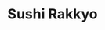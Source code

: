 ---
layout: place
title: "Sushi Rakkyo"
permalink: /colorado/colorado-springs/sushi-rakkyo.html
stateAbbr: CO
stateName: Colorado
cityName: Colorado Springs
place_id: ChIJ0bAT5BdNE4cRo4PcxXqPeEM
photos:
  - name: >-
      places/ChIJ0bAT5BdNE4cRo4PcxXqPeEM/photos/AeeoHcLFwO1y7i8Nw5eOfNkCGhgkG-2BxMiFNHEmUCMK0zh8Bx6iXcwMMUDSyk7pVYCa48gNNcEW-Gyp6dBdxYQ74s0SpfpsZ91_N5AE72vjA6S3noB5p9zR6Ayd0AgqLECNBXVhTTZR80KntPcZTZfB6uC5Tu0Ima2twILAPWhNVtiy9G-tsfY99YfJLrx_njsYIQatysQBn-6o_-Et-3p3kcL7i35O9zYM7-90Pe2FXeSR1UUr95ZJJWo0MoNGNJ544dTK5FCeTEWOuGc2QOs48yhIaJdshsr_npDWUF_c8HI0QrkCXaHl_LbnWJM5Gl-I5adWSOQV6oCebs4BPTAiKC3EVwj_MYhtshcL8e6WnCbriQKa-LyYNiH0GwccAn3jXpGdat4I4eMiS8ojbLWzwgLPPkdMc8XqrOwNeVjGsQ
    widthPx: 4000
    heightPx: 3000
    authorAttributions:
      - displayName: Alan Ramirez
        uri: https://maps.google.com/maps/contrib/101899276593289502406
        photoUri: >-
          https://lh3.googleusercontent.com/a/ACg8ocIX73XlyUU3Yvo_2YizVqvNaU15dok8JBxMJBqg0mDqLy-NBg=s100-p-k-no-mo
    flagContentUri: >-
      https://www.google.com/local/imagery/report/?cb_client=maps_api_places.places_api&image_key=!1e10!2sCIHM0ogKEICAgICOhY3LeA&hl=en-US
    googleMapsUri: >-
      https://www.google.com/maps/place//data=!3m4!1e2!3m2!1sCIHM0ogKEICAgICOhY3LeA!2e10!4m2!3m1!1s0x87134d17e413b0d1:0x43788f7ac5dc83a3
  - name: >-
      places/ChIJ0bAT5BdNE4cRo4PcxXqPeEM/photos/AeeoHcJSvfzPS0UWMU_QpnjKAwOBOMtK0oRFq6vrc3ISnNoQeoCn9Lf5_N8S__OvMu8EAxaqq8blovYAAQPrphC8-VkBJcc1vXkqX335MoMx0Xp_HPtSfc0qbHDfu1_onNSVk_-r7FZwptkbm6qBkmDre3sNYVP2pd8tdWGTbyLuDFmni77rrQ0RoF8zazcxpjaZgnDukVLUoCN74BQbizsOP3rJY4z2XhVAvucwjVMY3wghFMw_o3LmH4phwfyQ0v81WdHpibgUIBB0sWvlQMMD5lv37arY3BtWuZUm8TU3jS0B6DAukaBfL6U1X24bjFqrrmlwTMcE2k83Rpm2M8JEkZQ2dkbL71dokA6qDx01b_7faXDm2jWNTrfiOQVRv2L977AWX-NS6eFg73arldIpHGuar5wBHQtnkMLWSXXH2YPEDa5p
    widthPx: 4032
    heightPx: 3024
    authorAttributions:
      - displayName: Josh Homer
        uri: https://maps.google.com/maps/contrib/104182875150447555274
        photoUri: >-
          https://lh3.googleusercontent.com/a-/ALV-UjWVtnevET1JsnYV5cxJ3C_zl-Tx2jIixp0tR2Ys__XGTO9NjGRt=s100-p-k-no-mo
    flagContentUri: >-
      https://www.google.com/local/imagery/report/?cb_client=maps_api_places.places_api&image_key=!1e10!2sCIHM0ogKEICAgMCI0buy_QE&hl=en-US
    googleMapsUri: >-
      https://www.google.com/maps/place//data=!3m4!1e2!3m2!1sCIHM0ogKEICAgMCI0buy_QE!2e10!4m2!3m1!1s0x87134d17e413b0d1:0x43788f7ac5dc83a3
  - name: >-
      places/ChIJ0bAT5BdNE4cRo4PcxXqPeEM/photos/AeeoHcKILwYzo0xU7kes8Ni3qLqSTUWxFaWldSN_HOvvyTL3RrmAnVuEb_a14PG7qd412Qc5g4McveQbpoRyBFUMCWLhZImecAiqriJvJyX7HnEv7FwG0XTKeoXYAao0wr3bEFUwA8SIOgBDranf-ZCgOIUszY9CQYrFR6P3Imn8f7Meefkug6dG8ed57KcITcPTUWTvSGaUNfnKi8ntsLP8_IYiIF3BjzeztRoVXlILRXB0vRqcvzo4Rp8l3oyuUcwaPy2iWdUBA2tiwqJmaOFpYtdHbVCVxSfBdjz1k1A2x7XCOOKVobPLfUxakKLC2OayG3Mb5iXa_b1CoBHK583Gg4NiDAaThM60x1ZBMuGvnXIC1nievpggVh3ZQ9fDuH2eQq2VsaeKHEKOxv5eJjfIZHmavqURkkI2cPVH-9ijMTH1YRkx
    widthPx: 4032
    heightPx: 1908
    authorAttributions:
      - displayName: Jeremy Young
        uri: https://maps.google.com/maps/contrib/115499954933745349020
        photoUri: >-
          https://lh3.googleusercontent.com/a/ACg8ocLOEWfvXiqHb0IvZTVD7cNNGSvOp6kywFeP7c6tHlMa1hpl8ui5=s100-p-k-no-mo
    flagContentUri: >-
      https://www.google.com/local/imagery/report/?cb_client=maps_api_places.places_api&image_key=!1e10!2sCIHM0ogKEICAgIDahPTL3AE&hl=en-US
    googleMapsUri: >-
      https://www.google.com/maps/place//data=!3m4!1e2!3m2!1sCIHM0ogKEICAgIDahPTL3AE!2e10!4m2!3m1!1s0x87134d17e413b0d1:0x43788f7ac5dc83a3
  - name: >-
      places/ChIJ0bAT5BdNE4cRo4PcxXqPeEM/photos/AeeoHcLyquSjHqm_DfFNxooODhmk55nm9MCsGigEW_4kXmUuB4LT3tkePJWMVfy9LwEYiTA43czHLhVT4exbsPYatPHto1s-Qipx4No5mIazDfP7DZp3vI_p12slUtcvKwpfbaNnQbRIKpSOk079HkAio0-Brbs8xg6Xu5MEIzQfwmRlyd5zN-5aYC9ApTIAAwKOqIojQKHOQAskcewfN9K9YtGrlT-z3bKZuAfsmkkJkwPV_p6hHIKgCaz8xCbUzRHb_gxHdun2nmjOC3sEyWzbbs0YJXLrdxtNWxZMyQs1yASyfCacrIhwSdIgPOGiSjnMnP7skyVRdmu3npcxzCzJJAfvTo9_98X5hMT_qMyb0t7sOz_EPqwBGL2hF3njeEaeU4VOBbbuKman3dls2uptM7DfLWVyKTJ8jETg_Irc1OUkqvI
    widthPx: 4032
    heightPx: 3024
    authorAttributions:
      - displayName: Josh Homer
        uri: https://maps.google.com/maps/contrib/104182875150447555274
        photoUri: >-
          https://lh3.googleusercontent.com/a-/ALV-UjWVtnevET1JsnYV5cxJ3C_zl-Tx2jIixp0tR2Ys__XGTO9NjGRt=s100-p-k-no-mo
    flagContentUri: >-
      https://www.google.com/local/imagery/report/?cb_client=maps_api_places.places_api&image_key=!1e10!2sCIHM0ogKEICAgMCI0buywwE&hl=en-US
    googleMapsUri: >-
      https://www.google.com/maps/place//data=!3m4!1e2!3m2!1sCIHM0ogKEICAgMCI0buywwE!2e10!4m2!3m1!1s0x87134d17e413b0d1:0x43788f7ac5dc83a3
  - name: >-
      places/ChIJ0bAT5BdNE4cRo4PcxXqPeEM/photos/AeeoHcKUgF_d9XKkGdEKITZd90H90JMc8YOwvShsOTE9djfAoBplsFjnGp-nK5Q3TiR0S7WjsTE_DueUq34JMPgQ-IA910XH4YqZeb0zASNRkc4xe0xl1o3v7d2wdv9gIDihqUhqdQjlio_k4Qi9EXQo8VFwPxQR_qYF5F5uY9-Mda0HYNinOksyrlmB-B34M4OYb6VmcxwPYpEsGWt37HR9w7OcuxP2cU-pliLxoynggrwpSL2KGc8KhgoPnACFRsSl8O152kRYrCrs8i_6ixzpeoQ5OdrLAdC8kcooeQCetZnTOToxwL9C_j3Z7Anf7K1r8GcBFFxKy8xDLOJoGDH2VUcTo5uOL6l_iSpv2goGGn19cLZy4a3Hr1RGkYFmkGYSeWrTdagflcHlSQbLMPDt3njbR0J3_-6tdpHS3gJA_dM
    widthPx: 4032
    heightPx: 3024
    authorAttributions:
      - displayName: Josh Homer
        uri: https://maps.google.com/maps/contrib/104182875150447555274
        photoUri: >-
          https://lh3.googleusercontent.com/a-/ALV-UjWVtnevET1JsnYV5cxJ3C_zl-Tx2jIixp0tR2Ys__XGTO9NjGRt=s100-p-k-no-mo
    flagContentUri: >-
      https://www.google.com/local/imagery/report/?cb_client=maps_api_places.places_api&image_key=!1e10!2sCIHM0ogKEICAgMCI0buyAw&hl=en-US
    googleMapsUri: >-
      https://www.google.com/maps/place//data=!3m4!1e2!3m2!1sCIHM0ogKEICAgMCI0buyAw!2e10!4m2!3m1!1s0x87134d17e413b0d1:0x43788f7ac5dc83a3
  - name: >-
      places/ChIJ0bAT5BdNE4cRo4PcxXqPeEM/photos/AeeoHcKKrS9bKPKcCWk_VQkrOTVAi4FqXB7ekOcMaU2WZ16MPRZVwNyR8rGgkJzJXpYHazpzpzrHF1jb2SypR05iK7TxjxXnnkFGGb2H4EG0tP-RyCTM-oS7WFo225E42HEzfK-faYg5d-Yrd9F5Y2uzaUwbpvwaJGw1xjCkHSn1UxpJed9PsXyno-1etzM8Srwf1odhBaCfk57H65IpjdAbfFog20qCIw8qPntTlYMisSde03SaRm6dS6Z-YcPPHr-3_31qMVQlayYuzgO-nuZY5XcN4UwPaJXhts23_UzifrzlPVnsIE5e-bOA1xXMRrM3DaOBykZw_GTYYQlDJ7NQZ5Du911kQusonncM4a_5-gXP1GKf83xYkbggInsJJox_mispQ3fohv_TFxf8vfZlE0fof_UXGOr7zy3LmLdf_4OeqvT_
    widthPx: 2964
    heightPx: 2375
    authorAttributions:
      - displayName: Kimani N
        uri: https://maps.google.com/maps/contrib/110035270887226117578
        photoUri: >-
          https://lh3.googleusercontent.com/a-/ALV-UjW1v0zpoL9c5vXx0971mhLuzYtyGmsAcD739INQ6BUOnAI1_Md0=s100-p-k-no-mo
    flagContentUri: >-
      https://www.google.com/local/imagery/report/?cb_client=maps_api_places.places_api&image_key=!1e10!2sCIHM0ogKEICAgMCQuY3dqQE&hl=en-US
    googleMapsUri: >-
      https://www.google.com/maps/place//data=!3m4!1e2!3m2!1sCIHM0ogKEICAgMCQuY3dqQE!2e10!4m2!3m1!1s0x87134d17e413b0d1:0x43788f7ac5dc83a3
  - name: >-
      places/ChIJ0bAT5BdNE4cRo4PcxXqPeEM/photos/AeeoHcK6PKMFitbIPvyL5tv72He_FgJb1-2QDYULmd8svRbtpyO3hzsRl8Ng5giz9YJw6vLPHOGI9gHsy1I7YK5eE60cbV8ZwLAtmIuxGQLmmVkPUZEgnWEIdOfNS97lrQoi7KdoW6hPgbS3smU24YM_bmKqTHWNZYmAK5QAyVXVJblIWh_5vwZfTVZsEm2R9mc130eq3RmhZte2uPEDAdobWb_TvXKf38J9pWmc5zwgcyCqb9vobL6RB_mUln_6bh66IBiZthugHhzxFsxMtVGDVR7oplkY7FYEg5GOZXnxQebjOQzh7w3KB6eEv3IJ4q7Y9DAWlhkXfJFu1J9OBpXSHZgletIk0ddZT0JfHlU6P8PRJDvQGpzxywhNa6tQp1Rfrx177Z1xAJ3K79GvLu3bkVYCBXFqpGSQ0xbbkhNOCJ1uZQKQ
    widthPx: 3024
    heightPx: 4032
    authorAttributions:
      - displayName: Michael M
        uri: https://maps.google.com/maps/contrib/104459883502756279710
        photoUri: >-
          https://lh3.googleusercontent.com/a-/ALV-UjWDQ2lUeQHPjlq5wwk4v-qCYV2A-TvMWyj1KMSD2YF7s1GxCexU=s100-p-k-no-mo
    flagContentUri: >-
      https://www.google.com/local/imagery/report/?cb_client=maps_api_places.places_api&image_key=!1e10!2sCIHM0ogKEICAgIDzgr_ntQE&hl=en-US
    googleMapsUri: >-
      https://www.google.com/maps/place//data=!3m4!1e2!3m2!1sCIHM0ogKEICAgIDzgr_ntQE!2e10!4m2!3m1!1s0x87134d17e413b0d1:0x43788f7ac5dc83a3
  - name: >-
      places/ChIJ0bAT5BdNE4cRo4PcxXqPeEM/photos/AeeoHcJH19_9c9_b8BzH0wloWEFDvziHeqdsNdMiEher5hGx8jsNbYuMWdj_fwadvQ8V7fu5uSxImqvzxzea37YXkMAVQykcj73WWsRiLJS0V60yNzbG3Ux6UQTP_XwBgYFKu4EagdHeaq8-siy6IdZAotm2LnPU2GpyFj0Pi_hUluOdVZR7HDqXmc6kEcM8xm8pzkrTb2zaujfIPI3PF2mz_bgw1EAzUUlTsyIvKbFLgRGl5wbOql_cx6utI8GTtdRhIPywjMhvL0xaD61odxtigkBsPCrkV6hY70TvohR02EGP_mKKstRhiDuuS4p-GBayGTY4ogvP4Qn6WlWeiaX01-5h5FYURLzDe2QvTmlvZP0pA6C98b6igChzdbSsD6pTVk5fTECpfmCVb0WtuAap5-GhZTJVLyrtoq__sT_G1EyWmI4
    widthPx: 3072
    heightPx: 4080
    authorAttributions:
      - displayName: Jovian Turnbull
        uri: https://maps.google.com/maps/contrib/116687688906418857488
        photoUri: >-
          https://lh3.googleusercontent.com/a-/ALV-UjVZy1HwiQEdSqIjNopH6HwPePYqUVUlzj2OSDhkhgHhlh5eochfXA=s100-p-k-no-mo
    flagContentUri: >-
      https://www.google.com/local/imagery/report/?cb_client=maps_api_places.places_api&image_key=!1e10!2sCIHM0ogKEICAgIDjtoGa-wE&hl=en-US
    googleMapsUri: >-
      https://www.google.com/maps/place//data=!3m4!1e2!3m2!1sCIHM0ogKEICAgIDjtoGa-wE!2e10!4m2!3m1!1s0x87134d17e413b0d1:0x43788f7ac5dc83a3
  - name: >-
      places/ChIJ0bAT5BdNE4cRo4PcxXqPeEM/photos/AeeoHcKtkeuAv0l3iPepJH1zErF2auwCWjWuEBfkMEl15Ztlb-ztAcXFQ78J5olmDqip2xHx6rKE3WQcYmMh6ftBLswBhN-f_8NZCNLxk72PXdkGxHNk6pi176tRVyDEEbXuexWse581av6WDRKYTuiVAF8ZvBywyrcwCFXhYd3ZP-i1ZBJgZvLKQZC0i9pI-H_RI0XSnmJUoxCRn8q3W4UiFkhHPf3ogIHicGwLME4REN4EYMhlgsRV9Myif13JSWlD8K9t04jQByI7oHGve6aaU8QJFGOjngwCVweFSMPfSOpI0W46XDPXtyc6t2tNSajGvHnJsG6sOXmNoAhrFXw0sePvUCrXrFqn4STL7Mb6ABE8mCETi5AX4M91pT9AppzRnR6aGD_ihK3prYbgY5GX4aZ6DrhW38lanvs-SfQy_y8
    widthPx: 4032
    heightPx: 3024
    authorAttributions:
      - displayName: Josh Homer
        uri: https://maps.google.com/maps/contrib/104182875150447555274
        photoUri: >-
          https://lh3.googleusercontent.com/a-/ALV-UjWVtnevET1JsnYV5cxJ3C_zl-Tx2jIixp0tR2Ys__XGTO9NjGRt=s100-p-k-no-mo
    flagContentUri: >-
      https://www.google.com/local/imagery/report/?cb_client=maps_api_places.places_api&image_key=!1e10!2sCIHM0ogKEICAgMCI0buyMw&hl=en-US
    googleMapsUri: >-
      https://www.google.com/maps/place//data=!3m4!1e2!3m2!1sCIHM0ogKEICAgMCI0buyMw!2e10!4m2!3m1!1s0x87134d17e413b0d1:0x43788f7ac5dc83a3
  - name: >-
      places/ChIJ0bAT5BdNE4cRo4PcxXqPeEM/photos/AeeoHcK4JdQ1RzhqQhtW8TX_gXTLE6ZBJCwwpqzPww9coH-bW1vFECHeSHLEnltf0k-aZgSFemC3gGGHjAmUBeliA4mhbFfA5wF778GeZQzfZLCIHaZpIKHTE-4qYYYE_PDKo7QhkEMFcOmMfeJUWlmFIsrHDl2FHKcN0wh7o77qpFacTWDSVsp-SqNQTRMaoPvRglPV9ARU1V_e4R72xbioZWow5m7FFf4WIgsPDE88lGTF997SSF7hDWy4NIpI19z6KH3hldXPZKWBjQKehGE-xa8RD4YChpV2GbONRTXTd0Ym3m43anY9RQ2D7CZQbbInqpgYjrRZT9oZ-YfdqNprKnDbsrhMnf2xcDMLD1tJaQcAF6dFElV2STTWOaqHi6wWJPGUtaiNKFU_7s9f9e45r9LGuNCQdxjS4Tk_Gbaz_xSJ6Q
    widthPx: 3600
    heightPx: 4800
    authorAttributions:
      - displayName: Peter Alonge
        uri: https://maps.google.com/maps/contrib/113269730785993181618
        photoUri: >-
          https://lh3.googleusercontent.com/a-/ALV-UjVAwGxSG_nwkT--LIAd8qa9BT2YztJ07bc20ROrUxoWakNsEHYVDQ=s100-p-k-no-mo
    flagContentUri: >-
      https://www.google.com/local/imagery/report/?cb_client=maps_api_places.places_api&image_key=!1e10!2sCIHM0ogKEICAgIC79InrQw&hl=en-US
    googleMapsUri: >-
      https://www.google.com/maps/place//data=!3m4!1e2!3m2!1sCIHM0ogKEICAgIC79InrQw!2e10!4m2!3m1!1s0x87134d17e413b0d1:0x43788f7ac5dc83a3
address: Sushi Rakkyo, 9205 N Union Blvd Suite 2-100, Colorado Springs, CO 80920, USA
street: Sushi Rakkyo, 9205 N Union Blvd Suite 2-100
city: Colorado Springs
state: CO
zip: '80920'
country: USA
neighborhood: Briargate
latitude: '38.964202'
longitude: '-104.757268'
accessibility_options:
  wheelchairAccessibleParking: true
  wheelchairAccessibleEntrance: true
  wheelchairAccessibleRestroom: true
  wheelchairAccessibleSeating: true
business_status: OPERATIONAL
name: Sushi Rakkyo
google_maps_links:
  directionsUri: >-
    https://www.google.com/maps/dir//''/data=!4m7!4m6!1m1!4e2!1m2!1m1!1s0x87134d17e413b0d1:0x43788f7ac5dc83a3!3e0
  placeUri: https://maps.google.com/?cid=4861793555214795683
  writeAReviewUri: >-
    https://www.google.com/maps/place//data=!4m3!3m2!1s0x87134d17e413b0d1:0x43788f7ac5dc83a3!12e1
  reviewsUri: >-
    https://www.google.com/maps/place//data=!4m4!3m3!1s0x87134d17e413b0d1:0x43788f7ac5dc83a3!9m1!1b1
  photosUri: >-
    https://www.google.com/maps/place//data=!4m3!3m2!1s0x87134d17e413b0d1:0x43788f7ac5dc83a3!10e5
primary_type: Restaurant
opening_hours:
  regular: null
  current: null
secondary_opening_hours:
  regular:
    weekdayDescriptions: null
    type: null
  current:
    weekdayDescriptions: null
    type: null
phone: (719) 396-6797
price_level: PRICE_LEVEL_MODERATE
price_range: $20 &ndash; $30
rating: '4.3'
rating_count: 840
website: http://sushirakkyocoloradosprings.com/
description: null
reviews: null
parking_options: null
payment_options: null
allow_dogs: null
curbside_pickup: null
delivery: null
dine_in: null
good_for_children: null
good_for_groups: null
good_for_sports: null
live_music: null
menu_for_children: null
outdoor_seating: null
reservable: null
restroom: null
serves_beer: null
serves_breakfast: null
serves_brunch: null
serves_cocktails: null
serves_coffee: null
serves_dinner: null
serves_dessert: null
serves_lunch: null
serves_vegetarian_food: null
serves_wine: null
takeout: null

---